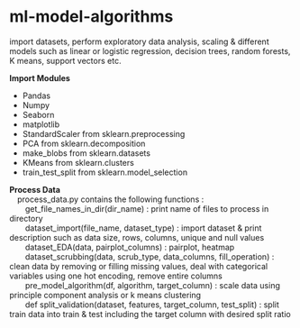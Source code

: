 # ml-model-algorithms
import datasets, perform exploratory data analysis, scaling &amp; different models such as linear or logistic regression, decision trees, random forests, K means, support vectors etc.

**Import Modules**
- Pandas
- Numpy
- Seaborn
- matplotlib
- StandardScaler from sklearn.preprocessing
- PCA from sklearn.decomposition
- make_blobs from sklearn.datasets
- KMeans from sklearn.clusters
- train_test_split from sklearn.model_selection

**Process Data** <br />
&emsp;process_data.py contains the following functions : <br />
&emsp;&emsp;get_file_names_in_dir(dir_name) : print name of files to process in directory  <br />
&emsp;&emsp;dataset_import(file_name, dataset_type) : import dataset & print description  such as data size, rows, columns, unique and null values  <br />
&emsp;&emsp;dataset_EDA(data, pairplot_columns) : pairplot, heatmap  <br />
&emsp;&emsp;dataset_scrubbing(data, scrub_type, data_columns, fill_operation) : clean data by removing or filling missing values, deal with categorical variables using one hot encoding, remove entire columns  <br />
&emsp;&emsp;pre_model_algorithm(df, algorithm, target_column) : scale data using principle component analysis or k means clustering <br />
&emsp;&emsp;def split_validation(dataset, features, target_column, test_split) : split train data into train & test including the target column with desired split ratio <br />